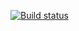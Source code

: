 [![Build status](https://ci.appveyor.com/api/projects/status/x0tyllfam55nt8g8?svg=true)](https://ci.appveyor.com/project/JuliaSiberia/aqa-code-kaash)